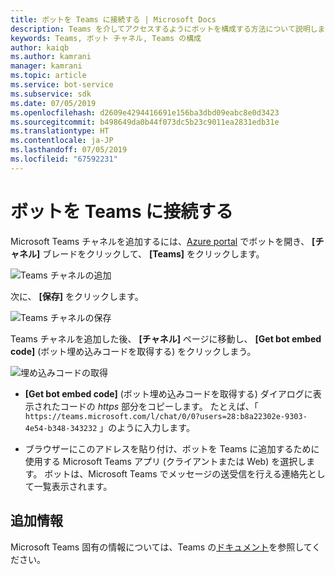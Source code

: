 ```yaml
---
title: ボットを Teams に接続する | Microsoft Docs
description: Teams を介してアクセスするようにボットを構成する方法について説明します。
keywords: Teams, ボット チャネル, Teams の構成
author: kaiqb
ms.author: kamrani
manager: kamrani
ms.topic: article
ms.service: bot-service
ms.subservice: sdk
ms.date: 07/05/2019
ms.openlocfilehash: d2609e4294416691e156ba3dbd09eabc8e0d3423
ms.sourcegitcommit: b498649da0b44f073dc5b23c9011ea2831edb31e
ms.translationtype: HT
ms.contentlocale: ja-JP
ms.lasthandoff: 07/05/2019
ms.locfileid: "67592231"
---
```

# <a name="connect-a-bot-to-teams"></a>ボットを Teams に接続する

Microsoft Teams チャネルを追加するには、[Azure portal](https://portal.azure.com) でボットを開き、 **[チャネル]** ブレードをクリックして、 **[Teams]** をクリックします。

![Teams チャネルの追加](media/teams/connect-teams-channel.png)

次に、 **[保存]** をクリックします。

![Teams チャネルの保存](media/teams/save-teams-channel.png)

Teams チャネルを追加した後、 **[チャネル]** ページに移動し、 **[Get bot embed code]** \(ボット埋め込みコードを取得する\) をクリックしまう。

![埋め込みコードの取得](media/teams/get-embed-code.png)

- **[Get bot embed code]** \(ボット埋め込みコードを取得する\) ダイアログに表示されたコードの _https_ 部分をコピーします。 たとえば、「 `https://teams.microsoft.com/l/chat/0/0?users=28:b8a22302e-9303-4e54-b348-343232` 」のように入力します。 

- ブラウザーにこのアドレスを貼り付け、ボットを Teams に追加するために使用する Microsoft Teams アプリ (クライアントまたは Web) を選択します。 ボットは、Microsoft Teams でメッセージの送受信を行える連絡先として一覧表示されます。 

## <a name="additional-information"></a>追加情報
Microsoft Teams 固有の情報については、Teams の[ドキュメント](https://docs.microsoft.com/en-us/microsoftteams/platform/overview)を参照してください。 
